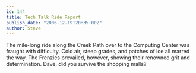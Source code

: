 ```yaml
---
id: 144
title: Tech Talk Ride Report
publish_date: "2006-12-19T20:35:00Z"
author: Steve
---
```

The mile-long ride along the Creek Path over to the Computing Center was fraught with difficulty. Cold air, steep grades, and patches of ice all marred the way. The Frenzies prevailed, however, showing their renowned grit and determination. Dave, did you survive the shopping malls?

